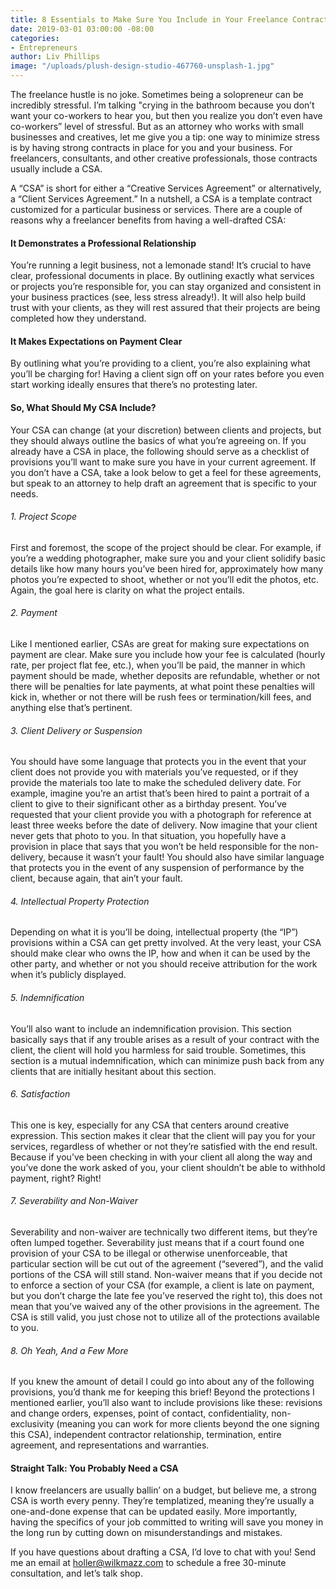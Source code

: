 ```yaml
---
title: 8 Essentials to Make Sure You Include in Your Freelance Contracts
date: 2019-03-01 03:00:00 -08:00
categories:
- Entrepreneurs
author: Liv Phillips
image: "/uploads/plush-design-studio-467760-unsplash-1.jpg"
---
```


The freelance hustle is no joke. Sometimes being a solopreneur can be incredibly stressful. I’m talking "crying in the bathroom because you don’t want your co-workers to hear you, but then you realize you don’t even have co-workers” level of stressful. But as an attorney who works with small businesses and creatives, let me give you a tip: one way to minimize stress is by having strong contracts in place for you and your business. For freelancers, consultants, and other creative professionals, those contracts usually include a CSA.

A “CSA” is short for either a “Creative Services Agreement” or alternatively, a “Client Services Agreement.” In a nutshell, a CSA is a template contract customized for a particular business or services. There are a couple of reasons why a freelancer benefits from having a well-drafted CSA: 

#### It Demonstrates a Professional Relationship

You’re running a legit business, not a lemonade stand! It’s crucial to have clear, professional documents in place. By outlining exactly what services or projects you’re responsible for, you can stay organized and consistent in your business practices (see, less stress already!). It will also help build trust with your clients, as they will rest assured that their projects are being completed how they understand. 

#### It Makes Expectations on Payment Clear

By outlining what you’re providing to a client, you’re also explaining what you’ll be charging for! Having a client sign off on your rates before you even start working ideally ensures that there’s no protesting later. 

#### So, What Should My CSA Include?

Your CSA can change (at your discretion) between clients and projects, but they should always outline the basics of what you’re agreeing on. If you already have a CSA in place, the following should serve as a checklist of provisions you’ll want  to make sure you have in your current agreement. If you don’t have a CSA, take a look below to get a feel for these agreements, but speak to an attorney to help draft an agreement that is specific to your needs.  

###### 1. Project Scope

First and foremost, the scope of the project should be clear. For example, if you’re a wedding photographer, make sure you and your client solidify basic details like how many hours you’ve been hired for, approximately how many photos you’re expected to shoot, whether or not you’ll edit the photos, etc. Again, the goal here is clarity on what the project entails.

###### 2. Payment

Like I mentioned earlier, CSAs are great for making sure expectations on payment are clear. Make sure you include how your fee is calculated (hourly rate, per project flat fee, etc.), when you’ll be paid, the manner in which payment should be made, whether deposits are refundable, whether or not there will be penalties for late payments, at what point these penalties will kick in, whether or not there will be rush fees or termination/kill fees, and anything else that’s pertinent.

###### 3. Client Delivery or Suspension

You should have some language that protects you in the event that your client does not provide you with materials you’ve requested, or if they provide the materials too late to make the scheduled delivery date. For example, imagine you’re an artist that’s been hired to paint a portrait of a client to give to their significant other as a birthday present. You’ve requested that your client provide you with a photograph for reference at least three weeks before the date of delivery. Now imagine that your client never gets that photo to you. In that situation, you hopefully have a provision in place that says that you won’t be held responsible for the non-delivery, because it wasn’t your fault! You should also have similar language that protects you in the event of any suspension of performance by the client, because again, that ain’t your fault. 

###### 4. Intellectual Property Protection

Depending on what it is you’ll be doing, intellectual property (the “IP”) provisions within a CSA can get pretty involved. At the very least, your CSA should make clear who owns the IP, how and when it can be used by the other party, and whether or not you should receive attribution for the work when it’s publicly displayed. 

###### 5. Indemnification

You’ll also want to include an indemnification provision. This section basically says that if any trouble arises as a result of your contract with the client, the client will hold you harmless for said trouble. Sometimes, this section is a mutual indemnification, which can minimize push back from any clients that are initially hesitant about this section.

###### 6. Satisfaction 

This one is key, especially for any CSA that centers around creative expression. This section makes it clear that the client will pay you for your services, regardless of whether or not they’re satisfied with the end result. Because if you’ve been checking in with your client all along the way and you’ve done the work asked of you, your client shouldn’t be able to withhold payment, right? Right!

###### 7. Severability and Non-Waiver

Severability and non-waiver are technically two different items, but they’re often lumped together. Severability just means that if a court found one provision of your CSA to be illegal or otherwise unenforceable, that particular section will be cut out of the agreement (“severed”), and the valid portions of the CSA will still stand. Non-waiver means that if you decide not to enforce a section of your CSA (for example, a client is late on payment, but you don’t charge the late fee you’ve reserved the right to), this does not mean that you’ve waived any of the other provisions in the agreement. The CSA is still valid, you just chose not to utilize all of the protections available to you.

###### 8. Oh Yeah, And a Few More

If you knew the amount of detail I could go into about any of the following provisions, you’d thank me for keeping this brief! Beyond the protections I mentioned earlier, you’ll also want to include provisions like these: revisions and change orders, expenses, point of contact, confidentiality, non-exclusivity (meaning you can work for more clients beyond the one signing this CSA), independent contractor relationship, termination, entire agreement, and representations and warranties. 

#### Straight Talk: You Probably Need a CSA

I know freelancers are usually ballin’ on a budget, but believe me, a strong CSA is worth every penny. They’re templatized, meaning they’re usually a one-and-done expense that can be updated easily. More importantly, having the specifics of your job committed to writing will save you money in the long run by cutting down on misunderstandings and mistakes. 

If you have questions about drafting a CSA, I’d love to chat with you! Send me an email at holler@wilkmazz.com to schedule a free 30-minute consultation, and let’s talk shop. 